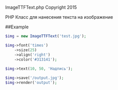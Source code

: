 ImageTTFText.php Copyright 2015

PHP Класс для нанесения текста на изображение

##Example

```php
$img = new ImageTTFText('test.jpg');

$img->font('times')
	->size(25)
	->align('right')
	->color('#313141');
	
$img->text(10, 50, 'Надпись');

$img->save('/output.jpg');
$img->render('output');
```